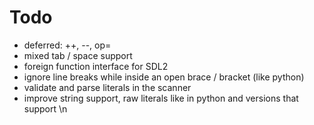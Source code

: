 # Todo
- deferred: ++, --, op=
- mixed tab / space support
- foreign function interface for SDL2
- ignore line breaks while inside an open brace / bracket (like python)
- validate and parse literals in the scanner
- improve string support, raw literals like in python and versions that support \n
